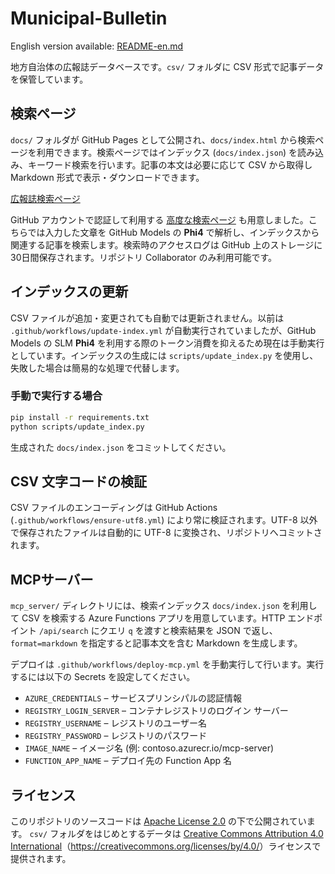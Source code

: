 # Municipal-Bulletin

English version available: [README-en.md](README-en.md)

地方自治体の広報誌データベースです。`csv/` フォルダに CSV 形式で記事データを保管しています。

## 検索ページ

`docs/` フォルダが GitHub Pages として公開され、`docs/index.html` から検索ページを利用できます。検索ページではインデックス (`docs/index.json`) を読み込み、キーワード検索を行います。記事の本文は必要に応じて CSV から取得し Markdown 形式で表示・ダウンロードできます。

[広報誌検索ページ](https://mitsuo-koikawa.github.io/Municipal-Bulletin)

GitHub アカウントで認証して利用する [高度な検索ページ](https://mitsuo-koikawa.github.io/Municipal-Bulletin/advanced.html) も用意しました。こちらでは入力した文章を GitHub Models の **Phi4** で解析し、インデックスから関連する記事を検索します。検索時のアクセスログは GitHub 上のストレージに30日間保存されます。リポジトリ Collaborator のみ利用可能です。

## インデックスの更新

CSV ファイルが追加・変更されても自動では更新されません。以前は `.github/workflows/update-index.yml` が自動実行されていましたが、GitHub Models の SLM **Phi4** を利用する際のトークン消費を抑えるため現在は手動実行としています。インデックスの生成には `scripts/update_index.py` を使用し、失敗した場合は簡易的な処理で代替します。

### 手動で実行する場合

```bash
pip install -r requirements.txt
python scripts/update_index.py
```

生成された `docs/index.json` をコミットしてください。

## CSV 文字コードの検証

CSV ファイルのエンコーディングは GitHub Actions (`.github/workflows/ensure-utf8.yml`) により常に検証されます。UTF-8 以外で保存されたファイルは自動的に UTF-8 に変換され、リポジトリへコミットされます。

## MCPサーバー

`mcp_server/` ディレクトリには、検索インデックス `docs/index.json` を利用して CSV を検索する Azure Functions アプリを用意しています。HTTP エンドポイント `/api/search` にクエリ `q` を渡すと検索結果を JSON で返し、`format=markdown` を指定すると記事本文を含む Markdown を生成します。

デプロイは `.github/workflows/deploy-mcp.yml` を手動実行して行います。実行するには以下の Secrets を設定してください。

- `AZURE_CREDENTIALS` – サービスプリンシパルの認証情報
- `REGISTRY_LOGIN_SERVER` – コンテナレジストリのログイン サーバー
- `REGISTRY_USERNAME` – レジストリのユーザー名
- `REGISTRY_PASSWORD` – レジストリのパスワード
- `IMAGE_NAME` – イメージ名 (例: contoso.azurecr.io/mcp-server)
- `FUNCTION_APP_NAME` – デプロイ先の Function App 名

## ライセンス

このリポジトリのソースコードは [Apache License 2.0](./LICENSE) の下で公開されています。
`csv/` フォルダをはじめとするデータは [Creative Commons Attribution 4.0 International](./LICENSE-CC-BY-4.0.txt)（<https://creativecommons.org/licenses/by/4.0/>）ライセンスで提供されます。


